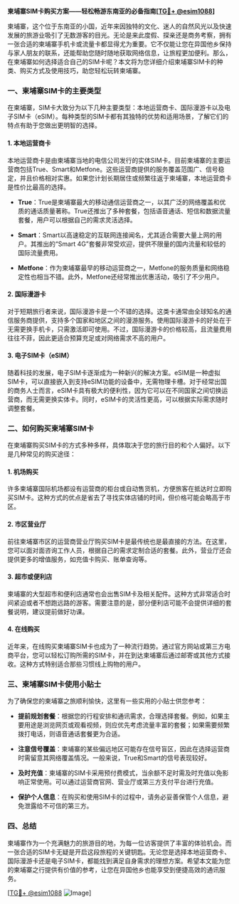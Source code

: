 **柬埔寨SIM卡购买方案——轻松畅游东南亚的必备指南[[TG💪+ @esim1088](https://t.me/s/esim1088)]**

柬埔寨，这个位于东南亚的小国，近年来因独特的文化、迷人的自然风光以及快速发展的旅游业吸引了无数游客的目光。无论是来此度假、探亲还是商务考察，拥有一张合适的柬埔寨手机卡或流量卡都显得尤为重要。它不仅能让您在异国他乡保持与家人朋友的联系，还能帮助您随时随地获取网络信息，让旅程更加便利。那么，在柬埔寨如何选择适合自己的SIM卡呢？本文将为您详细介绍柬埔寨SIM卡的种类、购买方式及使用技巧，助您轻松玩转柬埔寨。

### **一、柬埔寨SIM卡的主要类型**

在柬埔寨，SIM卡大致分为以下几种主要类型：本地运营商卡、国际漫游卡以及电子SIM卡（eSIM）。每种类型的SIM卡都有其独特的优势和适用场景，了解它们的特点有助于您做出更明智的选择。

#### **1. 本地运营商卡**
本地运营商卡是由柬埔寨当地的电信公司发行的实体SIM卡。目前柬埔寨的主要运营商包括True、Smart和Metfone。这些运营商提供的服务覆盖范围广、信号稳定，并且价格相对实惠。如果您计划长期居住或频繁往返于柬埔寨，本地运营商卡是性价比最高的选择。

- **True**：True是柬埔寨最大的移动通信运营商之一，以其广泛的网络覆盖和优质的通话质量著称。True还推出了多种套餐，包括语音通话、短信和数据流量套餐，用户可以根据自己的需求灵活选择。
  
- **Smart**：Smart以高速稳定的互联网连接闻名，尤其适合需要大量上网的用户。其推出的“Smart 4G”套餐非常受欢迎，提供不限量的国内流量和较低的国际流量费用。

- **Metfone**：作为柬埔寨最早的移动运营商之一，Metfone的服务质量和网络稳定性也相当不错。此外，Metfone还经常推出优惠活动，吸引了不少用户。

#### **2. 国际漫游卡**
对于短期旅行者来说，国际漫游卡是一个不错的选择。这类卡通常由全球知名的通信服务商提供，支持多个国家和地区之间的漫游服务。使用国际漫游卡的好处在于无需更换手机卡，只需激活即可使用。不过，国际漫游卡的价格较高，且流量费用往往不菲，因此更适合预算充足或对网络需求不高的用户。

#### **3. 电子SIM卡（eSIM）**
随着科技的发展，电子SIM卡逐渐成为一种新兴的解决方案。eSIM是一种虚拟SIM卡，可以直接嵌入到支持eSIM功能的设备中，无需物理卡槽。对于经常出国的商务人士而言，eSIM卡具有极大的便利性，因为它可以在不同国家之间切换运营商，而无需更换实体卡。同时，eSIM卡的灵活性更高，可以根据实际需求随时调整套餐。

### **二、如何购买柬埔寨SIM卡**

在柬埔寨购买SIM卡的方式多种多样，具体取决于您的旅行目的和个人偏好。以下是几种常见的购买途径：

#### **1. 机场购买**
许多柬埔寨国际机场都设有运营商的柜台或自动售货机，方便旅客在抵达时立即购买SIM卡。这种方式的优点是省去了寻找实体店铺的时间，但价格可能会略高于市区。

#### **2. 市区营业厅**
前往柬埔寨市区的运营商营业厅购买SIM卡是最传统也是最直接的方法。在这里，您可以面对面咨询工作人员，根据自己的需求定制合适的套餐。此外，营业厅还会提供更多的增值服务，如充值卡购买、账单查询等。

#### **3. 超市或便利店**
柬埔寨的大型超市和便利店通常也会出售SIM卡及相关配件。这种方式非常适合时间紧迫或者不想跑远路的游客。需要注意的是，部分便利店可能不会提供详细的套餐说明，建议提前做好功课。

#### **4. 在线购买**
近年来，在线购买柬埔寨SIM卡也成为了一种流行趋势。通过官方网站或第三方电商平台，您可以轻松订购所需的SIM卡，并在到达柬埔寨后通过邮寄或其他方式接收。这种方式特别适合那些习惯线上购物的用户。

### **三、柬埔寨SIM卡使用小贴士**

为了确保您的柬埔寨之旅顺利愉快，这里有一些实用的小贴士供您参考：

- **提前规划套餐**：根据您的行程安排和通讯需求，合理选择套餐。例如，如果主要用途是浏览网页或观看视频，则应优先考虑流量丰富的套餐；如果需要频繁拨打电话，则语音通话套餐更为合适。
  
- **注意信号覆盖**：柬埔寨的某些偏远地区可能存在信号盲区，因此在选择运营商时需留意其网络覆盖情况。一般来说，True和Smart的信号表现较好。

- **及时充值**：柬埔寨的SIM卡采用预付费模式，当余额不足时需及时充值以免影响正常使用。可以通过运营商官网、营业厅或第三方支付平台进行充值。

- **保护个人信息**：在购买和使用SIM卡的过程中，请务必妥善保管个人信息，避免泄露给不可信的第三方。

### **四、总结**

柬埔寨作为一个充满魅力的旅游目的地，为每一位访客提供了丰富的体验机会。而一张合适的SIM卡无疑是开启这段旅程的关键钥匙。无论您是选择本地运营商卡、国际漫游卡还是电子SIM卡，都能找到满足自身需求的理想方案。希望本文能为您的柬埔寨之行提供有价值的参考，让您在异国他乡也能享受到便捷高效的通讯服务。

[[TG💪+ @esim1088](https://t.me/s/esim1088) ![Image](https://i.postimg.cc/4NQfJmqS/Snipaste-2025-05-13-00-14-12.png)]